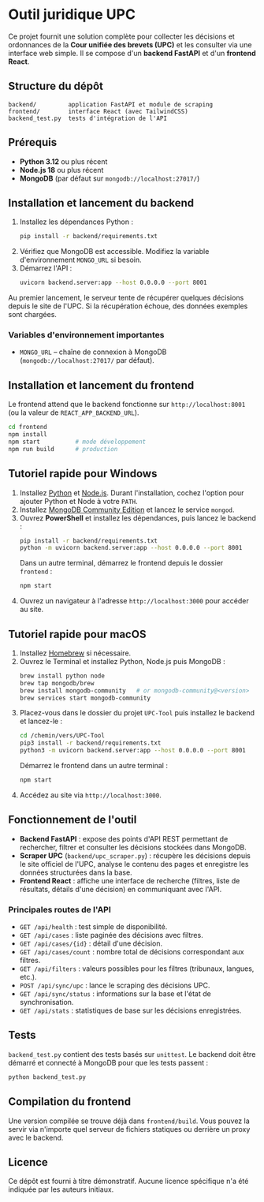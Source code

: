 # Outil juridique UPC

Ce projet fournit une solution complète pour collecter les décisions et ordonnances de la **Cour unifiée des brevets (UPC)** et les consulter via une interface web simple. Il se compose d'un **backend FastAPI** et d'un **frontend React**.

## Structure du dépôt
```
backend/         application FastAPI et module de scraping
frontend/        interface React (avec TailwindCSS)
backend_test.py  tests d'intégration de l'API
```

## Prérequis
- **Python 3.12** ou plus récent
- **Node.js 18** ou plus récent
- **MongoDB** (par défaut sur `mongodb://localhost:27017/`)

## Installation et lancement du backend
1. Installez les dépendances Python :
   ```bash
   pip install -r backend/requirements.txt
   ```
2. Vérifiez que MongoDB est accessible. Modifiez la variable d'environnement `MONGO_URL` si besoin.
3. Démarrez l'API :
   ```bash
   uvicorn backend.server:app --host 0.0.0.0 --port 8001
   ```
Au premier lancement, le serveur tente de récupérer quelques décisions depuis le site de l'UPC. Si la récupération échoue, des données exemples sont chargées.

### Variables d'environnement importantes
- `MONGO_URL` – chaîne de connexion à MongoDB (`mongodb://localhost:27017/` par défaut).

## Installation et lancement du frontend
Le frontend attend que le backend fonctionne sur `http://localhost:8001` (ou la valeur de `REACT_APP_BACKEND_URL`).

```bash
cd frontend
npm install
npm start          # mode développement
npm run build      # production
```

## Tutoriel rapide pour Windows
1. Installez [Python](https://www.python.org/downloads/windows/) et [Node.js](https://nodejs.org/). Durant l'installation, cochez l'option pour ajouter Python et Node à votre `PATH`.
2. Installez [MongoDB Community Edition](https://www.mongodb.com/try/download/community) et lancez le service `mongod`.
3. Ouvrez **PowerShell** et installez les dépendances, puis lancez le backend :
   ```bash
   pip install -r backend/requirements.txt
   python -m uvicorn backend.server:app --host 0.0.0.0 --port 8001
   ```
   Dans un autre terminal, démarrez le frontend depuis le dossier `frontend` :
   ```bash
   npm start
   ```
4. Ouvrez un navigateur à l'adresse `http://localhost:3000` pour accéder au site.

## Tutoriel rapide pour macOS
1. Installez [Homebrew](https://brew.sh/) si nécessaire.
2. Ouvrez le Terminal et installez Python, Node.js puis MongoDB :
   ```bash
   brew install python node
   brew tap mongodb/brew
   brew install mongodb-community   # or mongodb-community@<version>
   brew services start mongodb-community
   ```
3. Placez-vous dans le dossier du projet `UPC-Tool` puis installez le backend et lancez-le :
   ```bash
   cd /chemin/vers/UPC-Tool
   pip3 install -r backend/requirements.txt
   python3 -m uvicorn backend.server:app --host 0.0.0.0 --port 8001
   ```
   Démarrez le frontend dans un autre terminal :
   ```bash
   npm start
   ```
4. Accédez au site via `http://localhost:3000`.

## Fonctionnement de l'outil
- **Backend FastAPI** : expose des points d'API REST permettant de rechercher, filtrer et consulter les décisions stockées dans MongoDB.
- **Scraper UPC** (`backend/upc_scraper.py`) : récupère les décisions depuis le site officiel de l'UPC, analyse le contenu des pages et enregistre les données structurées dans la base.
- **Frontend React** : affiche une interface de recherche (filtres, liste de résultats, détails d'une décision) en communiquant avec l'API.

### Principales routes de l'API
- `GET /api/health` : test simple de disponibilité.
- `GET /api/cases` : liste paginée des décisions avec filtres.
- `GET /api/cases/{id}` : détail d'une décision.
- `GET /api/cases/count` : nombre total de décisions correspondant aux filtres.
- `GET /api/filters` : valeurs possibles pour les filtres (tribunaux, langues, etc.).
- `POST /api/sync/upc` : lance le scraping des décisions UPC.
- `GET /api/sync/status` : informations sur la base et l'état de synchronisation.
- `GET /api/stats` : statistiques de base sur les décisions enregistrées.

## Tests
`backend_test.py` contient des tests basés sur `unittest`. Le backend doit être démarré et connecté à MongoDB pour que les tests passent :
```bash
python backend_test.py
```

## Compilation du frontend
Une version compilée se trouve déjà dans `frontend/build`. Vous pouvez la servir via n'importe quel serveur de fichiers statiques ou derrière un proxy avec le backend.

## Licence
Ce dépôt est fourni à titre démonstratif. Aucune licence spécifique n'a été indiquée par les auteurs initiaux.
